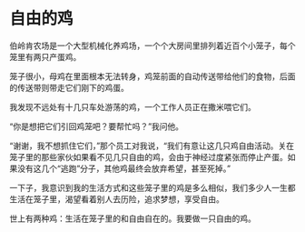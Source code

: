 # 自由的鸡

伯岭肯农场是一个大型机械化养鸡场，一个个大房间里排列着近百个小笼子，每个笼里有两只产蛋鸡。 

笼子很小，母鸡在里面根本无法转身，鸡笼前面的自动传送带给他们的食物，后面的传送带则带走它们刚下的鸡蛋。 

我发现不远处有十几只车处游荡的鸡，一个工作人员正在撒米喂它们。 

“你是想把它们引回鸡笼吧？要帮忙吗？”我问他。 

“谢谢，我不想抓住它们，”那个员工对我说，“我们有意让这几只鸡自由活动。关在笼子里的那些家伙如果看不见几只自由的鸡，会由于神经过度紧张而停止产蛋。如果没有这几个“逃跑”分子，其他鸡最终会放弃希望，甚至死掉。” 

一下子，我意识到我的生活方式和这些笼子里的鸡是多么相似，我们多少人一生都生活在笼子里，渴望看着别人去历险，追求梦想，享受自由。 

世上有两种鸡：生活在笼子里的和自由自在的。我要做一只自由的鸡。
 